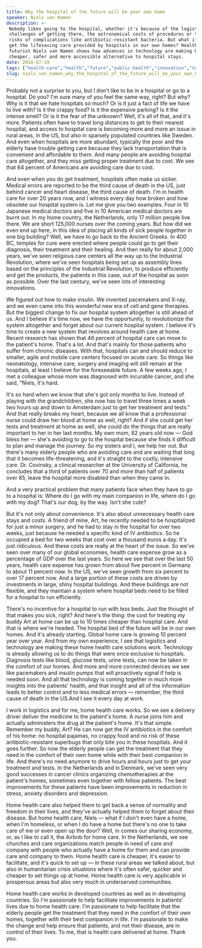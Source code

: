 ```yaml
---
title: Why the hospital of the future will be your own home
speaker: Niels van Namen
description: >-
 Nobody likes going to the hospital, whether it's because of the logistical
 challenges of getting there, the astronomical costs of procedures or the alarming
 risks of complications like antibiotic-resistant bacteria. But what if we could
 get the lifesaving care provided by hospitals in our own homes? Health care
 futurist Niels van Namen shows how advances in technology are making home care a
 cheaper, safer and more accessible alternative to hospital stays.
date: 2018-07-19
tags: ["health-care","health","future","public-health","innovation","technology","disease"]
slug: niels_van_namen_why_the_hospital_of_the_future_will_be_your_own_home
---
```


Probably not a surprise to you, but I don't like to be in a hospital or go to a hospital.
Do you? I'm sure many of you feel the same way, right? But why? Why is it that we hate
hospitals so much? Or is it just a fact of life we have to live with? Is it the crappy
food? Is it the expensive parking? Is it the intense smell? Or is it the fear of the
unknown? Well, it's all of that, and it's more. Patients often have to travel long
distances to get to their nearest hospital, and access to hospital care is becoming more
and more an issue in rural areas, in the US, but also in sparsely populated countries like
Sweden. And even when hospitals are more abundant, typically the poor and the elderly have
trouble getting care because they lack transportation that is convenient and affordable to
them. And many people are avoiding hospital care altogether, and they miss getting proper
treatment due to cost. We see that 64 percent of Americans are avoiding care due to
cost.

And even when you do get treatment, hospitals often make us sicker. Medical errors are
reported to be the third cause of death in the US, just behind cancer and heart disease,
the third cause of death. I'm in health care for over 20 years now, and I witness every day
how broken and how obsolete our hospital system is. Let me give you two examples. Four in
10 Japanese medical doctors and five in 10 American medical doctors are burnt out. In my
home country, the Netherlands, only 17 million people live there. We are short 125,000
nurses over the coming years. But how did we even end up here, in this idea of placing all
kinds of sick people together in one big building? Well, we have to go back to the Ancient
Greeks. In 400 BC, temples for cure were erected where people could go to get their
diagnosis, their treatment and their healing. And then really for about 2,000 years, we've
seen religious care centers all the way up to the Industrial Revolution, where we've seen
hospitals being set up as assembly lines based on the principles of the Industrial
Revolution, to produce efficiently and get the products, the patients in this case, out of
the hospital as soon as possible. Over the last century, we've seen lots of interesting
innovations.

We figured out how to make insulin. We invented pacemakers and X-ray, and we even came
into this wonderful new era of cell and gene therapies. But the biggest change to fix our
hospital system altogether is still ahead of us. And I believe it's time now, we have the
opportunity, to revolutionize the system altogether and forget about our current hospital
system. I believe it's time to create a new system that revolves around health care at
home. Recent research has shown that 46 percent of hospital care can move to the patient's
home. That's a lot. And that's mainly for those patients who suffer from chronic diseases.
With that, hospitals can and should reduce to smaller, agile and mobile care centers
focused on acute care. So things like neonatology, intensive care, surgery and imaging
will still remain at the hospitals, at least I believe for the foreseeable future. A few
weeks ago, I met a colleague whose mom was diagnosed with incurable cancer, and she said,
"Niels, it's hard.

It's so hard when we know that she's got only months to live. Instead of playing with the
grandchildren, she now has to travel three times a week two hours up and down to Amsterdam
just to get her treatment and tests." And that really breaks my heart, because we all know
that a professional nurse could draw her blood at home as well, right? And if she could
get her tests and treatment at home as well, she could do the things that are really
important to her in her last months. My own mom, 82 years old now — God bless her — she's
avoiding to go to the hospital because she finds it difficult to plan and manage the
journey. So my sisters and I, we help her out. But there's many elderly people who are
avoiding care and are waiting that long that it becomes life-threatening, and it's
straight to the costly, intensive care. Dr. Covinsky, a clinical researcher at the
University of California, he concludes that a third of patients over 70 and more than half
of patients over 85, leave the hospital more disabled than when they came
in.

And a very practical problem that many patients face when they have to go to a hospital
is: Where do I go with my main companion in life, where do I go with my dog? That's our
dog, by the way. Isn't she cute?

But it's not only about convenience. It's also about unnecessary health care stays and
costs. A friend of mine, Art, he recently needed to be hospitalized for just a minor
surgery, and he had to stay in the hospital for over two weeks, just because he needed a
specific kind of IV antibiotics. So he occupied a bed for two weeks that cost over a
thousand euros a day. It's just ridiculous. And these costs are really at the heart of the
issue. So we've seen over many of our global economies, health care expense grow as a
percentage of GDP over the last years. So here we see that over the last 50 years, health
care expense has grown from about five percent in Germany to about 11 percent now. In the
US, we've seen growth from six percent to over 17 percent now. And a large portion of
these costs are driven by investments in large, shiny hospital buildings. And these
buildings are not flexible, and they maintain a system where hospital beds need to be
filled for a hospital to run efficiently.

There's no incentive for a hospital to run with less beds. Just the thought of that makes
you sick, right? And here's the thing: the cost for treating my buddy Art at home can be
up to 10 times cheaper than hospital care. And that is where we're headed. The hospital bed
of the future will be in our own homes. And it's already starting. Global home care is
growing 10 percent year over year. And from my own experience, I see that logistics and
technology are making these home health care solutions work. Technology is already
allowing us to do things that were once exclusive to hospitals. Diagnosis tests like
blood, glucose tests, urine tests, can now be taken in the comfort of our homes. And more
and more connected devices we see like pacemakers and insulin pumps that will proactively
signal if help is needed soon. And all that technology is coming together in much more
insights into the patients' health, and that insight and all of the information leads to
better control and to less medical errors — remember, the third cause of death in the
US.And I see it every day at work.

I work in logistics and for me, home health care works. So we see a delivery driver
deliver the medicine to the patient's home. A nurse joins him and actually administers the
drug at the patient's home. It's that simple. Remember my buddy, Art? He can now get the
IV antibiotics in the comfort of his home: no hospital pajamas, no crappy food and no risk
of these antibiotic-resistant superbugs that only bite you in these hospitals. And it goes
further. So now the elderly people can get the treatment that they need in the comfort of
their own home while with their best companion in life. And there's no need anymore to
drive hours and hours just to get your treatment and tests. In the Netherlands and in
Denmark, we've seen very good successes in cancer clinics organizing chemotherapies at the
patient's homes, sometimes even together with fellow patients. The best improvements for
these patients have been improvements in reduction in stress, anxiety disorders and
depression.

Home health care also helped them to get back a sense of normality and freedom in their
lives, and they've actually helped them to forget about their disease. But home health
care, Niels — what if I don't even have a home, when I'm homeless, or when I do have a
home but there's no one to take care of me or even open up the door? Well, in comes our
sharing economy, or, as I like to call it, the Airbnb for home care. In the Netherlands,
we see churches and care organizations match people in need of care and company with
people who actually have a home for them and can provide care and company to them. Home
health care is cheaper, it's easier to facilitate, and it's quick to set up — in these
rural areas we talked about, but also in humanitarian crisis situations where it's often
safer, quicker and cheaper to set things up at home. Home health care is very applicable
in prosperous areas but also very much in underserved communities.

Home health care works in developed countries as well as in developing countries. So I'm
passionate to help facilitate improvements in patients' lives due to home health care. I'm
passionate to help facilitate that the elderly people get the treatment that they need in
the comfort of their own homes, together with their best companion in life. I'm passionate
to make the change and help ensure that patients, and not their disease, are in control of
their lives. To me, that is health care delivered at home. Thank you.

<!--
ad_duration=3.33
comment_count=36
event="TED@UPS"
external_start_time=0
has_talk_citation=1
intro_duration=11.82
is_subtitle_required="False"
is_talk_featured="True"
language="en"
language_swap="False"
native_language="en"
number_of_related_talks=6
number_of_speakers=1
number_of_subtitled_videos=23
number_of_tags=7
number_of_talk_download_languages=23
number_of_talk_more_resources=0
number_of_talk_recommendations=1
number_of_talks_take_actions=0
post_ad_duration=0.83
published_timestamp="2018-09-19 14:48:38"
recording_date="2018-07-19"
speaker_description="Health care futurist"
speaker_is_published=1
speaker_name="Niels van Namen"
talk_more_resources=[]
talk_name="Why the hospital of the future will be your own home"
talk_recommendations_blurb="More resources curated by Niels van Namen"
talks_tags=["health-care","health","future","public-health","innovation","technology","disease"]
talks_take_action=[]
url_audio="https://download.ted.com/talks/NielsvanNamen_2018S.mp3?apikey=acme-roadrunner"
url_photo_speaker="https://pe.tedcdn.com/images/ted/0ffcb89c48c4a8ab0e1b2d9c370601f47efc3aff_254x191.jpg"
url_photo_talk="https://s3.amazonaws.com/talkstar-photos/uploads/7deb8cd5-c75b-4c30-a1f3-7e91790d5084/NielsvanNamen_2018S-embed.jpg"
url_webpage="https://www.ted.com/talks/niels_van_namen_why_the_hospital_of_the_future_will_be_your_own_home"
video_type_name="TED Institute Talk"
-->